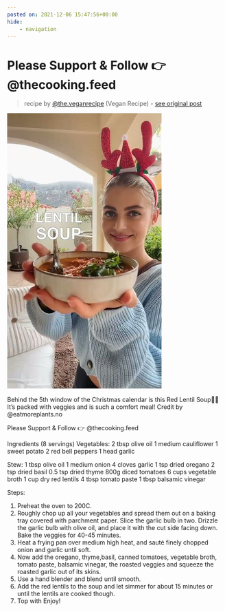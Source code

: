 ```yaml
---
posted on: 2021-12-06 15:47:56+00:00
hide:
    - navigation
---
```


# Please Support & Follow 👉 @thecooking.feed 

> recipe by [@the.veganrecipe](https://www.instagram.com/the.veganrecipe/) 
(Vegan Recipe) - [see original post](https://instagram.com/p/CXJZn6lq2qh)

![](../img/the.veganrecipe_06-12-2021_1512.png)


Behind the 5th window of the Christmas calendar is this Red Lentil Soup🍲💃 It’s packed with veggies and is such a comfort meal!
Credit by @eatmoreplants.no

Please Support & Follow 👉 @thecooking.feed

Ingredients (8 servings)
Vegetables:
2 tbsp olive oil
1 medium cauliflower
1 sweet potato
2 red bell peppers
1 head garlic

Stew:
1 tbsp olive oil
1 medium onion
4 cloves garlic
1 tsp dried oregano
2 tsp dried basil
0.5 tsp dried thyme
800g diced tomatoes
6 cups vegetable broth
1 cup dry red lentils
4 tbsp tomato paste
1 tbsp balsamic vinegar

Steps:
1. Preheat the oven to 200C.
2. Roughly chop up all your vegetables and spread them out on a baking tray covered with parchment paper. Slice the garlic bulb in two. Drizzle the garlic bulb with olive oil, and place it with the cut side facing down. Bake the veggies for 40-45 minutes.
3. Heat a frying pan over medium high heat, and sauté finely chopped onion and garlic until soft.
4. Now add the oregano, thyme,basil, canned tomatoes, vegetable broth, tomato paste, balsamic vinegar, the roasted veggies and squeeze the roasted garlic out of its skins. 
5. Use a hand blender and blend until smooth.
6. Add the red lentils to the soup and let simmer for about 15 minutes or until the lentils are cooked though.
7. Top with Enjoy! 